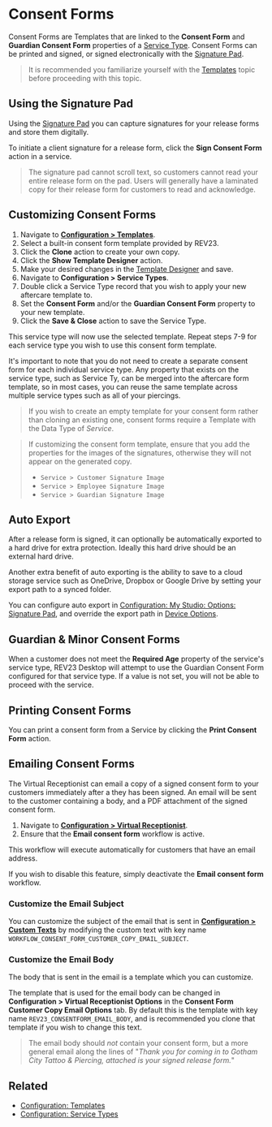 # Consent Forms

Consent Forms are Templates that are linked to the **Consent Form** and **Guardian Consent Form** properties of a [Service Type](../configuration/service-types.md). Consent Forms can be printed and signed, or signed electronically with the [Signature Pad](../hardware/signature-pad.md).

> It is recommended you familiarize yourself with the [Templates](templates.md) topic before proceeding with this topic.

## Using the Signature Pad

Using the [Signature Pad](../hardware/signature-pad) you can capture signatures for your release forms and store them digitally.

To initiate a client signature for a release form, click the **Sign Consent Form** action in a service.

> The signature pad cannot scroll text, so customers cannot read your entire release form on the pad. Users will generally have a laminated copy for their release form for customers to read and acknowledge.

## Customizing Consent Forms

1. Navigate to [**Configuration > Templates**](../configuration/templates.md).
2. Select a built-in consent form template provided by REV23.
3. Click the **Clone** action to create your own copy.
4. Click the **Show Template Designer** action.
5. Make your desired changes in the [Template Designer](template-designer.md) and save.
6. Navigate to **Configuration > Service Types**.
7. Double click a Service Type record that you wish to apply your new aftercare template to.
8. Set the **Consent Form** and/or the **Guardian Consent Form** property to your new template.
9. Click the **Save & Close** action to save the Service Type.

This service type will now use the selected template. Repeat steps 7-9 for each service type you wish to use this consent form template.

It's important to note that you do not need to create a separate consent form for each individual service type. Any property that exists on the service type, such as Service Ty, can be merged into the aftercare form template, so in most cases, you can reuse the same template across multiple service types such as all of your piercings.

> If you wish to create an empty template for your consent form rather than cloning an existing one, consent forms require a Template with the Data Type of *Service*.

> If customizing the consent form template, ensure that you add the properties for the images of the signatures, otherwise they will not appear on the generated copy.
> - `Service > Customer Signature Image`
> - `Service > Employee Signature Image`
> - `Service > Guardian Signature Image`


## Auto Export

After a release form is signed, it can optionally be automatically exported to a hard drive for extra protection. Ideally this hard drive should be an external hard drive.

Another extra benefit of auto exporting is the ability to save to a cloud storage service such as OneDrive, Dropbox or Google Drive by setting your export path to a synced folder.

You can configure auto export in [Configuration: My Studio: Options: Signature Pad](../configuration/my-studio.md#signature-capture-options), and override the export path in [Device Options](../configuration/device-options.md).

## Guardian & Minor Consent Forms

When a customer does not meet the **Required Age** property of the service's service type, REV23 Desktop will attempt to use the Guardian Consent Form configured for that service type. If a value is not set, you will not be able to proceed with the service.

## Printing Consent Forms

You can print a consent form from a Service by clicking the **Print Consent Form** action.

## Emailing Consent Forms

The Virtual Receptionist can email a copy of a signed consent form to your customers immediately after a they has been signed. An email will be sent to the customer containing a body, and a PDF attachment of the signed consent form.

1. Navigate to [**Configuration > Virtual Receptionist**](../configuration/virtual-receptionist.md).
2. Ensure that the __Email consent form__ workflow is active.

This workflow will execute automatically for customers that have an email address.

If you wish to disable this feature, simply deactivate the __Email consent form__ workflow.

### Customize the Email Subject

You can customize the subject of the email that is sent in [**Configuration > Custom Texts**](../configuration/custom-texts.md) by modifying the custom text with key name `WORKFLOW_CONSENT_FORM_CUSTOMER_COPY_EMAIL_SUBJECT`.

### Customize the Email Body

The body that is sent in the email is a template which you can customize.

The template that is used for the email body can be changed in **Configuration > Virtual Receptionist Options** in the **Consent Form Customer Copy Email Options** tab. By default this is the template with key name `REV23_CONSENTFORM_EMAIL_BODY`, and is recommended you clone that template if you wish to change this text.

> The email body should _not_ contain your consent form, but a more general email along the lines of "*Thank you for coming in to Gotham City Tattoo & Piercing, attached is your signed release form.*"

## Related

- [Configuration: Templates](../configuration/templates.md)
- [Configuration: Service Types](../configuration/service-types.md)